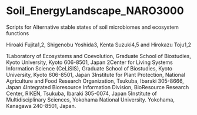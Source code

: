 # Soil_EnergyLandscape_NARO3000

Scripts for
Alternative stable states of soil microbiomes and ecosystem functions

Hiroaki Fujita1,2, Shigenobu Yoshida3, Kenta Suzuki4,5 and Hirokazu Toju1,2

1Laboratory of Ecosystems and Coevolution, Graduate School of Biostudies, Kyoto University, Kyoto 606-8501, Japan
2Center for Living Systems Information Science (CeLiSIS), Graduate School of Biostudies, Kyoto University, Kyoto 606-8501, Japan
3Institute for Plant Protection, National Agriculture and Food Research Organization, Tsukuba, Ibaraki 305-8666, Japan
4Integrated Bioresource Information Division, BioResource Research Center, RIKEN, Tsukuba, Ibaraki 305-0074, Japan
5Institute of Multidisciplinary Sciences, Yokohama National University. Yokohama, Kanagawa 240-8501, Japan.
